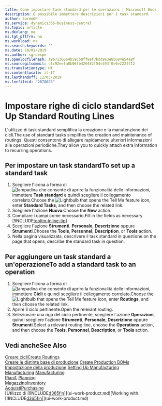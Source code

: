 ```yaml
---
title: Come impostare task standard per le operazioni | Microsoft Docs
description: È possibile immettere descrizioni per i task standard.
author: SorenGP
ms.service: dynamics365-business-central
ms.topic: article
ms.devlang: na
ms.tgt_pltfrm: na
ms.workload: na
ms.search.keywords: ''
ms.date: 10/01/2019
ms.author: sgroespe
ms.openlocfilehash: a967136064b59cb0ff8ef7bdd9a3e8b684e54a8f
ms.sourcegitcommit: cfc92eefa8b06fb426482f54e393f0e6e222f712
ms.translationtype: HT
ms.contentlocale: it-IT
ms.lasthandoff: 12/03/2019
ms.locfileid: "2878025"
---
```

# <a name="set-up-standard-routing-lines"></a><span data-ttu-id="ce051-103">Impostare righe di ciclo standard</span><span class="sxs-lookup"><span data-stu-id="ce051-103">Set Up Standard Routing Lines</span></span>
<span data-ttu-id="ce051-104">L'utilizzo di task standard semplifica la creazione e la manutenzione dei cicli.</span><span class="sxs-lookup"><span data-stu-id="ce051-104">The use of standard tasks simplifies the creation and maintenance of routings.</span></span> <span data-ttu-id="ce051-105">Questi consentono di allegare rapidamente ulteriori informazioni alle operazioni periodiche.</span><span class="sxs-lookup"><span data-stu-id="ce051-105">They allow you to quickly attach extra information to recurring operations.</span></span>

## <a name="to-set-up-a-standard-task"></a><span data-ttu-id="ce051-106">Per impostare un task standard</span><span class="sxs-lookup"><span data-stu-id="ce051-106">To set up a standard task</span></span>
1. <span data-ttu-id="ce051-107">Scegliere l'icona a forma di ![lampadina che consente di aprire la funzionalità delle informazioni](media/ui-search/search_small.png "Informazioni sull'operazione che si desidera eseguire"), immettere **Task standard** e quindi scegliere il collegamento correlato.</span><span class="sxs-lookup"><span data-stu-id="ce051-107">Choose the ![Lightbulb that opens the Tell Me feature](media/ui-search/search_small.png "Tell me what you want to do") icon, enter **Standard Tasks**, and then choose the related link.</span></span>
2. <span data-ttu-id="ce051-108">Scegliere l'azione **Nuovo**.</span><span class="sxs-lookup"><span data-stu-id="ce051-108">Choose the **New** action.</span></span>
3. <span data-ttu-id="ce051-109">Compilare i campi come necessario.</span><span class="sxs-lookup"><span data-stu-id="ce051-109">Fill in the fields as necessary.</span></span> [!INCLUDE[tooltip-inline-tip](includes/tooltip-inline-tip_md.md)]
4. <span data-ttu-id="ce051-110">Scegliere l'azione **Strumenti**, **Personale**, **Descrizione** oppure **Strumenti**.</span><span class="sxs-lookup"><span data-stu-id="ce051-110">Choose the **Tools**, **Personnel**, **Description**, or **Tools** action.</span></span>
5. <span data-ttu-id="ce051-111">Nella pagina visualizzata, descrivere il task standard in questione.</span><span class="sxs-lookup"><span data-stu-id="ce051-111">on the page that opens, describe the standard task in question.</span></span>

## <a name="to-add-a-standard-task-to-an-operation"></a><span data-ttu-id="ce051-112">Per aggiungere un task standard a un'operazione</span><span class="sxs-lookup"><span data-stu-id="ce051-112">To add a standard task to an operation</span></span>
1. <span data-ttu-id="ce051-113">Scegliere l'icona a forma di ![lampadina che consente di aprire la funzionalità delle informazioni](media/ui-search/search_small.png "Informazioni sull'operazione che si desidera eseguire"), immettere **Cicli** e quindi scegliere il collegamento correlato.</span><span class="sxs-lookup"><span data-stu-id="ce051-113">Choose the ![Lightbulb that opens the Tell Me feature](media/ui-search/search_small.png "Tell me what you want to do") icon, enter **Routings**, and then choose the related link.</span></span>
2. <span data-ttu-id="ce051-114">Aprire il ciclo pertinente.</span><span class="sxs-lookup"><span data-stu-id="ce051-114">Open the relevant routing.</span></span>
3. <span data-ttu-id="ce051-115">Selezionare una riga del ciclo pertinente, scegliere l'azione **Operazioni**, quindi scegliere l'azione **Strumenti**, **Personale**, **Descrizione** oppure **Strumenti**.</span><span class="sxs-lookup"><span data-stu-id="ce051-115">Select a relevant routing line, choose the **Operations** action, and then choose the **Tools**, **Personnel**, **Description**, or **Tools** action.</span></span>

## <a name="see-also"></a><span data-ttu-id="ce051-116">Vedi anche</span><span class="sxs-lookup"><span data-stu-id="ce051-116">See Also</span></span>  
[<span data-ttu-id="ce051-117">Creare cicli</span><span class="sxs-lookup"><span data-stu-id="ce051-117">Create Routings</span></span>](production-how-to-create-routings.md)  
<span data-ttu-id="ce051-118">[Creare le distinte base di produzione](production-how-to-create-production-boms.md)   </span><span class="sxs-lookup"><span data-stu-id="ce051-118">[Create Production BOMs](production-how-to-create-production-boms.md)   </span></span>  
<span data-ttu-id="ce051-119">[Impostazione della produzione](production-configure-production-processes.md) </span><span class="sxs-lookup"><span data-stu-id="ce051-119">[Setting Up Manufacturing](production-configure-production-processes.md) </span></span>  
<span data-ttu-id="ce051-120">[Manufacturing](production-manage-manufacturing.md)  </span><span class="sxs-lookup"><span data-stu-id="ce051-120">[Manufacturing](production-manage-manufacturing.md)  </span></span>  
<span data-ttu-id="ce051-121">[Pianif.](production-planning.md) </span><span class="sxs-lookup"><span data-stu-id="ce051-121">[Planning](production-planning.md) </span></span>  
[<span data-ttu-id="ce051-122">Magazzino</span><span class="sxs-lookup"><span data-stu-id="ce051-122">Inventory</span></span>](inventory-manage-inventory.md)  
[<span data-ttu-id="ce051-123">Acquisti</span><span class="sxs-lookup"><span data-stu-id="ce051-123">Purchasing</span></span>](purchasing-manage-purchasing.md)  
<span data-ttu-id="ce051-124">[Utilizzo di [!INCLUDE[d365fin](includes/d365fin_md.md)]](ui-work-product.md)</span><span class="sxs-lookup"><span data-stu-id="ce051-124">[Working with [!INCLUDE[d365fin](includes/d365fin_md.md)]](ui-work-product.md)</span></span>  
